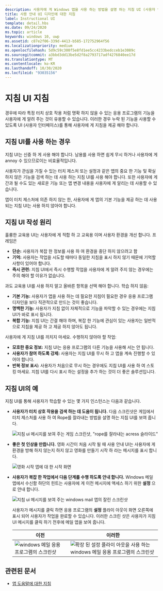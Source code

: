 ```yaml
---
description: 사용자에 게 Windows 앱을 사용 하는 방법을 설명 하는 지침 UI (사용자 인터페이스)를 디자인 합니다.
title: 사용 안내 UI 디자인에 대한 지침
label: Instructional UI
template: detail.hbs
ms.date: 09/24/2020
ms.topic: article
keywords: windows 10, uwp
ms.assetid: c87e2f06-339d-4413-b585-172752964f56
ms.localizationpriority: medium
ms.openlocfilehash: 5d9c59c300f5e8fd1ee5cc4233bedcceb1e3089c
ms.sourcegitcommit: a3bbd3dd13be5d2f8a2793717adf4276840ee17d
ms.translationtype: MT
ms.contentlocale: ko-KR
ms.lasthandoff: 10/30/2020
ms.locfileid: "93035156"
---
```

# <a name="instructional-ui-guidelines"></a>지침 UI 지침



경우에 따라 특정 터치 상호 작용 처럼 명확 하지 않을 수 있는 응용 프로그램의 기능을 사용자에 게 알려 주는 것이 유용할 수 있습니다. 이러한 경우 누락 된 기능을 사용할 수 있도록 UI (사용자 인터페이스)를 통해 사용자에 게 지침을 제공 해야 합니다.

## <a name="when-to-use-instructional-ui"></a>지침 UI를 사용 하는 경우

지침 UI는 신중 하 게 사용 해야 합니다. 남용를 사용 하면 쉽게 무시 하거나 사용자에 게 annoy 수 있으므로이는 비효율적입니다.

사용자가 관심을 가질 수 있는 터치 제스처 또는 설정과 같은 앱의 중요 한 기능 및 확실 하지 않은 기능을 검색 하는 데 사용 하는 지침 UI를 사용 해야 합니다. 또한 사용자에 게 간과 될 수도 있는 새로운 기능 또는 앱 변경 내용을 사용자에 게 알리는 데 사용할 수 있습니다.

앱이 터치 제스처에 의존 하지 않는 한, 사용자에 게 앱의 기본 기능을 제공 하는 데 사용 되는 지침 UI는 사용 하지 않아야 합니다.

## <a name="principles-of-writing-instructional-ui"></a>지침 UI 작성 원리

훌륭한 교육용 UI는 사용자에 게 적합 하 고 교육용 이며 사용자 환경을 개선 합니다. 프레임은

-   **단순:** 사용자가 복잡 한 정보를 사용 하 여 환경을 중단 하지 않으려고 함
-   **기억:** 사용자는 작업을 시도할 때마다 동일한 지침을 표시 하지 않기 때문에 기억할 사항이 있어야 합니다.
-   **즉시 관련:** 지침 UI에서 즉시 수행할 작업을 사용자에 게 알려 주지 않는 경우에는 주의 해야 할 이유가 없습니다.

과도 교육용 UI를 사용 하지 말고 올바른 항목을 선택 해야 합니다. 학습 하지 않음:

-   **기본 기능:** 사용자가 앱을 사용 하는 데 필요한 지침이 필요한 경우 응용 프로그램 디자인을 보다 직관적으로 만드는 것이 좋습니다.
-   **명백한 기능:** 사용자가 지침 없이 자체적으로 기능을 파악할 수 있는 경우에는 지침 UI가 바로 표시 됩니다.
-   **복합 기능:** 지침 UI는 간결 해야 하며, 복잡 한 기능에 관심이 있는 사용자는 일반적으로 지침을 제공 하 고 제공 하지 않아도 됩니다.

사용자에 게 지침 UI를 끼치지 마세요. 수행하지 않아야 할 작업:

-   **모호한 중요 정보:** 지침 UI는 응용 프로그램의 다른 기능을 사용해 서는 안 됩니다.
-   **사용자가 참여 하도록 강제:** 사용자는 지침 UI를 무시 하 고 앱을 계속 진행할 수 있어야 합니다.
-   **반복 정보 표시:** 사용자가 처음으로 무시 하는 경우에도 지침 UI를 사용 하 여 스토킹 마세요. 지침 UI를 다시 표시 하는 설정을 추가 하는 것이 더 좋은 솔루션입니다.

## <a name="examples-of-instructional-ui"></a>지침 UI의 예

지침 UI를 통해 사용자가 학습할 수 있는 몇 가지 인스턴스는 다음과 같습니다.

-   **사용자가 터치 상호 작용을 검색 하는 데 도움이 됩니다.** 다음 스크린샷은 게임에서 터치 제스처를 사용 하 여 Rope를 잘라내는 방법을 설명 하는 지침 UI를 보여 줍니다.

    ![지침 ui 메시지를 보여 주는 게임 스크린샷, "rope를 잘라내는 acress 슬라이드"](images/in-game-controls-3.png)

-   **좋은 첫 인상을 만듭니다.** 영화 시간이 처음 시작 될 때 사용 안내 UI는 사용자에 게 환경을 방해 하지 않는지 하지 않고 영화를 만들기 시작 하 라는 메시지를 표시 합니다.

    ![영화 시작 앱에 대 한 시작 화면](images/instructional-ui-movie.png)

-   **사용자가 복잡 한 작업에서 다음 단계를 수행 하도록 안내 합니다.** Windows 메일 앱에서 수신함 하단의 힌트는 사용자에 게 이전 메시지에 액세스 하기 위한 **설정** 으로 안내 합니다.

    ![지침 ui 메시지를 보여 주는 windows mail 앱의 잘린 스크린샷](images/instructional-ui-mail-inbox.png)

    사용자가 메시지를 클릭 하면 응용 프로그램의 **설정** 플라이 아웃이 화면 오른쪽에 표시 되어 사용자가 작업을 완료할 수 있습니다. 이러한 스크린 샷은 사용자가 지침 UI 메시지를 클릭 하기 전후에 메일 앱을 보여 줍니다.

    | 이전                                                               | 이러한                                                                                                        |
    |----------------------------------------------------------------------|--------------------------------------------------------------------------------------------------------------|
    | ![windows 메일 응용 프로그램의 스크린샷](images/instructional-ui-mail.png) | ![확장 된 설정 플라이 아웃을 사용 하는 windows 메일 응용 프로그램의 스크린샷](images/instructional-ui-mail-flyout.png) |

## <a name="related-articles"></a>관련된 문서

* [앱 도움말에 대한 지침](guidelines-for-app-help.md)
